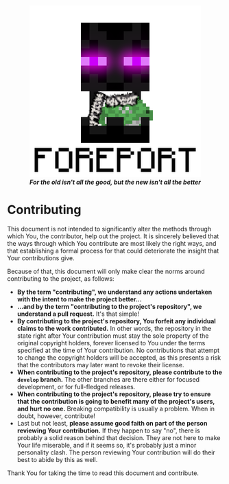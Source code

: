 <p align="center">
	<a href="#"><img src="treasures/Foreport.png" alt="Logo"/></a>
	<br>
	<b><i>For the old isn't all the good, but the new isn't all the better</i></b>
</p>

# Contributing

This document is not intended to significantly alter the methods through which You, the contributor, help out the project. It is sincerely believed that the ways through which You contribute are most likely the right ways, and that establishing a formal process for that could deteriorate the insight that Your contributions give.

Because of that, this document will only make clear the norms around contributing to the project, as follows:

* **By the term "contributing", we understand any actions undertaken with the intent to make the project better...**
* **...and by the term "contributing to the project's repository", we understand a pull request.** It's that simple!
* **By contributing to the project's repository, You forfeit any individual claims to the work contributed.** In other words, the repository in the state right after Your contribution must stay the sole property of the original copyright holders, forever licensed to You under the terms specified at the time of Your contribution. No contributions that attempt to change the copyright holders will be accepted, as this presents a risk that the contributors may later want to revoke their license.
* **When contributing to the project's repository, please contribute to the `develop` branch.** The other branches are there either for focused development, or for full-fledged releases.
* **When contributing to the project's repository, please try to ensure that the contribution is going to benefit many of the project's users, and hurt no one.** Breaking compatibility is usually a problem. When in doubt, however, contribute!
* Last but not least, **please assume good faith on part of the person reviewing Your contribution.** If they happen to say "no", there is probably a solid reason behind that decision. They are not here to make Your life miserable, and if it seems so, it's probably just a minor personality clash. The person reviewing Your contribution will do their best to abide by this as well.

Thank You for taking the time to read this document and contribute.
